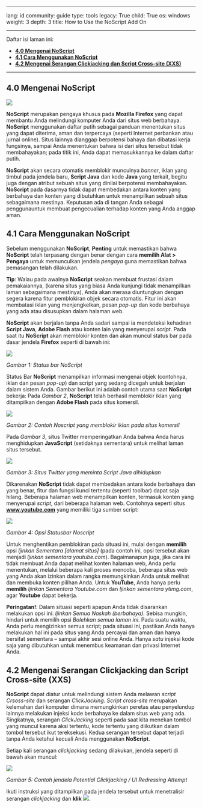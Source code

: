 

---

lang: id
community: guide
type: tools
legacy: True
child: True
os: windows
weight: 3
depth: 3
title: How to Use the NoScript Add On

---

Daftar isi laman ini:

- [**4.0 Mengenai NoScript**](#4.0)
- [**4.1 Cara Menggunakan NoScript**](#4.1)
- [**4.2 Mengenai Serangan Clickjacking dan Script Cross-site (XXS)**](#4.2)

-------

<a name="4.0"></a>
## 4.0 Mengenai NoScript ##

![](/sites/securitybkp.ngoinabox.org/files/u9/noscript.png)

**NoScript** merupakan pengaya khusus pada **Mozilla Firefox** yang dapat membantu Anda melindungi komputer Anda dari situs web berbahaya. **NoScript** menggunakan daftar putih sebagai panduan menentukan situs yang dapat diterima, aman dan terpercaya (seperti Internet perbankan atau jurnal online). Situs lainnya dianggap berpotensi bahaya dan dibatasi kerja fungsinya, sampai Anda menentukan bahwa isi dari situs tersebut tidak membahayakan; pada titik ini, Anda dapat memasukkannya ke dalam daftar putih.

**NoScript** akan secara otomatis memblokir munculnya *banner*, iklan yang timbul pada jendela baru, **Script Java** dan kode **Java** yang terkait, begitu juga dengan atribut sebuah situs yang dinilai berpotensi membahayakan. **NoScript** pada dasarnya tidak dapat membedakan antara konten yang berbahaya dan konten yang dibutuhkan untuk menampilkan sebuah situs sebagaimana mestinya. Keputusan ada di tangan Anda sebagai penggunauntuk membuat pengecualian terhadap konten yang Anda anggap aman.

<a name="4.1"></a>
## 4.1 Cara Menggunakan NoScript ##

Sebelum menggunakan **NoScript**,  **Penting** untuk memastikan bahwa **NoScript** telah terpasang dengan benar dengan cara **memilih Alat > Pengaya** untuk memunculkan jendela *pengaya* guna memastikan bahwa pemasangan telah dilakukan.

**Tip**: Walau pada awalnya **NoScript** seakan membuat frustasi dalam pemakaiannya, (karena situs yang biasa Anda kunjungi tidak menampilkan laman sebagaimana mestinya), Anda akan merasa diuntungkan dengan segera karena fitur pemblokiran objek secara otomatis. Fitur ini akan membatasi iklan yang menjengkelkan, pesan *pop-up* dan kode berbahaya yang ada atau disusupkan dalam halaman web.

**NoScript** akan berjalan tanpa Anda sadari sampai ia mendeteksi kehadiran **Script Java**, **Adobe Flash** atau konten lain yang menyerupai *script*. Pada saat itu **NoScript** akan memblokir konten dan akan muncul status bar pada dasar jendela **Firefox** seperti di bawah ini:

![](/sbox/screen/firefox-id/31.png)

*Gambar 1: Status bar NoScript*

Status Bar **NoScript** menampilkan informasi mengenai objek (contohnya, iklan dan pesan *pop-up*) dan script yang sedang dicegah untuk berjalan dalam sistem Anda. Gambar berikut ini adalah contoh utama saat **NoScript** bekerja: Pada *Gambar 2*, **NoScript** telah berhasil memblokir iklan yang ditampilkan dengan **Adobe Flash** pada situs komersil.

![](/sbox/screen/firefox-id/32.png)

*Gambar 2: Contoh Noscript yang memblokir iklan pada situs komersil*

Pada *Gambar 3*, situs Twitter memperingatkan Anda bahwa Anda harus menghidupkan **JavaScript** (setidaknya sementara) untuk melihat laman situs tersebut.

![](/sbox/screen/firefox-id/33.png)

*Gambar 3: Situs Twitter yang meminta Script Java dihidupkan*

Dikarenakan **NoScript** tidak dapat membedakan antara kode berbahaya dan yang benar, fitur dan fungsi kunci tertentu (seperti toolbar) dapat saja hilang. Beberapa halaman web menampilkan konten, termasuk konten yang menyerupai *script*, dari beberapa halaman web. Contohnya seperti situs **www.youtube.com** yang memiliki tiga sumber script:

![](/sbox/screen/firefox-id/34.png)

*Gambar 4: Opsi Statusbar Noscript*

Untuk menghentikan pemblokiran pada situasi ini, mulai dengan **memilih** opsi *Ijinkan Sementara [alamat situs]* (pada contoh ini, opsi tersebut akan menjadi *Ijinkan sementara youtube.com*). Bagaimanapun juga, jika cara ini tidak membuat Anda dapat melihat konten halaman web, Anda perlu menentukan, melalui beberapa kali proses mencoba, beberapa situs web yang Anda akan izinkan dalam rangka memungkinkan Anda untuk melihat dan membuka konten pilihan Anda. Untuk **YouTube**, Anda hanya perlu **memilih** *Ijinkan Sementara Youtube.com* dan *Ijinkan sementara ytimg.com*, agar **Youtube** dapat bekerja.

**Peringatan!**: Dalam situasi seperti apapun Anda tidak disarankan melakukan opsi ini: *Ijinkan Semua Naskah (berbahaya)*. Sebisa mungkin, hindari untuk memilih opsi *Bolehkan semua laman ini*. Pada suatu waktu, Anda perlu mengizinkan semua script; pada situasi ini, pastikan Anda hanya melakukan hal ini pada situs yang Anda percayai dan aman dan hanya bersifat sementara – sampai akhir sesi online Anda. Hanya *satu* injeksi kode saja yang dibutuhkan untuk menembus keamanan dan privasi Internet Anda.

<a name="4.2"></a>
## 4.2 Mengenai Serangan Clickjacking dan Script Cross-site (XXS) ##

**NoScript** dapat diatur untuk melindungi sistem Anda melawan *script Crsoss-site* dan serangan *ClickJacking*. *Script cross-site* merupakan kelemahan dari komputer dimana memungkinkan peretas atau penyelundup lainnya melakukan injeksi kode berbahaya ke dalam situs web yang ada. Singkatnya, serangan *ClickJacking* seperti pada saat kita menekan tombol yang muncul karena aksi tertentu, kode tertentu yang diikutkan dalam tombol tersebut ikut tereksekusi. Kedua serangan tersebut dapat terjadi tanpa Anda ketahui kecuali Anda menggunakan **NoScript**.

Setiap kali serangan *clickjacking* sedang dilakukan, jendela seperti di bawah akan muncul:

![](/sbox/screen/firefox-en/41.png)

*Gambar 5: Contoh jendela Potential Clickjacking / UI Redressing Attempt*

Ikuti instruksi yang ditampilkan pada jendela tersebut untuk menetralisir serangan *clickjacking* dan **klik** ![](/sbox/screen/firefox-en/15.png).

